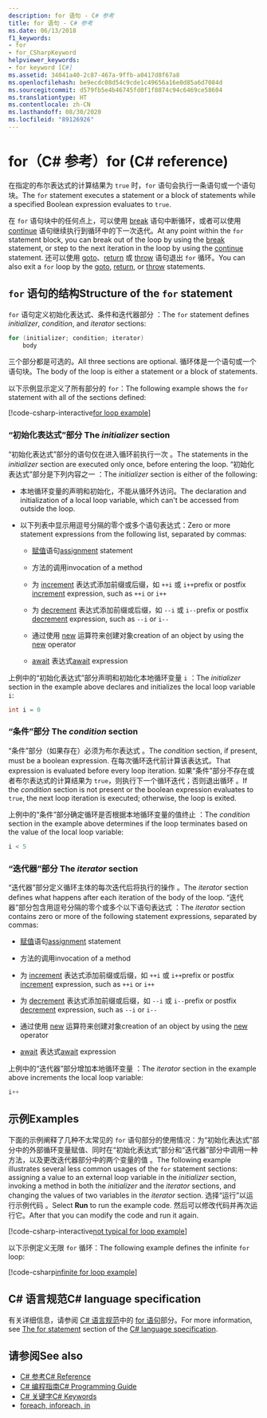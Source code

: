 ```yaml
---
description: for 语句 - C# 参考
title: for 语句 - C# 参考
ms.date: 06/13/2018
f1_keywords:
- for
- for_CSharpKeyword
helpviewer_keywords:
- for keyword [C#]
ms.assetid: 34041a40-2c87-467a-9ffb-a0417d8f67a8
ms.openlocfilehash: be9ecdc08d54c9cde1c49656a16e0d85a6d7084d
ms.sourcegitcommit: d579fb5e4b46745fd0f1f8874c94c6469ce58604
ms.translationtype: HT
ms.contentlocale: zh-CN
ms.lasthandoff: 08/30/2020
ms.locfileid: "89126926"
---
```

# <a name="for-c-reference"></a><span data-ttu-id="e9e6e-103">for（C# 参考）</span><span class="sxs-lookup"><span data-stu-id="e9e6e-103">for (C# reference)</span></span>

<span data-ttu-id="e9e6e-104">在指定的布尔表达式的计算结果为 `true` 时，`for` 语句会执行一条语句或一个语句块。</span><span class="sxs-lookup"><span data-stu-id="e9e6e-104">The `for` statement executes a statement or a block of statements while a specified Boolean expression evaluates to `true`.</span></span>

<span data-ttu-id="e9e6e-105">在 `for` 语句块中的任何点上，可以使用 [break](break.md) 语句中断循环，或者可以使用 [continue](continue.md) 语句继续执行到循环中的下一次迭代。</span><span class="sxs-lookup"><span data-stu-id="e9e6e-105">At any point within the `for` statement block, you can break out of the loop by using the [break](break.md) statement, or step to the next iteration in the loop by using the [continue](continue.md) statement.</span></span> <span data-ttu-id="e9e6e-106">还可以使用 [goto](goto.md)、[return](return.md) 或 [throw](throw.md) 语句退出 `for` 循环。</span><span class="sxs-lookup"><span data-stu-id="e9e6e-106">You can also exit a `for` loop by the [goto](goto.md), [return](return.md), or [throw](throw.md) statements.</span></span>

## <a name="structure-of-the-for-statement"></a><span data-ttu-id="e9e6e-107">`for` 语句的结构</span><span class="sxs-lookup"><span data-stu-id="e9e6e-107">Structure of the `for` statement</span></span>

<span data-ttu-id="e9e6e-108">`for` 语句定义初始化表达式、条件和迭代器部分    ：</span><span class="sxs-lookup"><span data-stu-id="e9e6e-108">The `for` statement defines *initializer*, *condition*, and *iterator* sections:</span></span>

```csharp
for (initializer; condition; iterator)
    body
```

<span data-ttu-id="e9e6e-109">三个部分都是可选的。</span><span class="sxs-lookup"><span data-stu-id="e9e6e-109">All three sections are optional.</span></span> <span data-ttu-id="e9e6e-110">循环体是一个语句或一个语句块。</span><span class="sxs-lookup"><span data-stu-id="e9e6e-110">The body of the loop is either a statement or a block of statements.</span></span>

<span data-ttu-id="e9e6e-111">以下示例显示定义了所有部分的 `for`：</span><span class="sxs-lookup"><span data-stu-id="e9e6e-111">The following example shows the `for` statement with all of the sections defined:</span></span>

[!code-csharp-interactive[for loop example](snippets/IterationKeywordsExamples.cs#5)]

### <a name="the-initializer-section"></a><span data-ttu-id="e9e6e-112">“初始化表达式”部分 </span><span class="sxs-lookup"><span data-stu-id="e9e6e-112">The *initializer* section</span></span>

<span data-ttu-id="e9e6e-113">“初始化表达式”部分的语句仅在进入循环前执行一次  。</span><span class="sxs-lookup"><span data-stu-id="e9e6e-113">The statements in the *initializer* section are executed only once, before entering the loop.</span></span> <span data-ttu-id="e9e6e-114">“初始化表达式”部分是下列内容之一  ：</span><span class="sxs-lookup"><span data-stu-id="e9e6e-114">The *initializer* section is either of the following:</span></span>

- <span data-ttu-id="e9e6e-115">本地循环变量的声明和初始化，不能从循环外访问。</span><span class="sxs-lookup"><span data-stu-id="e9e6e-115">The declaration and initialization of a local loop variable, which can't be accessed from outside the loop.</span></span>

- <span data-ttu-id="e9e6e-116">以下列表中显示用逗号分隔的零个或多个语句表达式：</span><span class="sxs-lookup"><span data-stu-id="e9e6e-116">Zero or more statement expressions from the following list, separated by commas:</span></span>

  - <span data-ttu-id="e9e6e-117">[赋值](../operators/assignment-operator.md)语句</span><span class="sxs-lookup"><span data-stu-id="e9e6e-117">[assignment](../operators/assignment-operator.md) statement</span></span>

  - <span data-ttu-id="e9e6e-118">方法的调用</span><span class="sxs-lookup"><span data-stu-id="e9e6e-118">invocation of a method</span></span>

  - <span data-ttu-id="e9e6e-119">为 [increment](../operators/arithmetic-operators.md#increment-operator-) 表达式添加前缀或后缀，如 `++i` 或 `i++`</span><span class="sxs-lookup"><span data-stu-id="e9e6e-119">prefix or postfix [increment](../operators/arithmetic-operators.md#increment-operator-) expression, such as `++i` or `i++`</span></span>

  - <span data-ttu-id="e9e6e-120">为 [decrement](../operators/arithmetic-operators.md#decrement-operator---) 表达式添加前缀或后缀，如 `--i` 或 `i--`</span><span class="sxs-lookup"><span data-stu-id="e9e6e-120">prefix or postfix [decrement](../operators/arithmetic-operators.md#decrement-operator---) expression, such as `--i` or `i--`</span></span>

  - <span data-ttu-id="e9e6e-121">通过使用 [new](../operators/new-operator.md) 运算符来创建对象</span><span class="sxs-lookup"><span data-stu-id="e9e6e-121">creation of an object by using the [new](../operators/new-operator.md) operator</span></span>

  - <span data-ttu-id="e9e6e-122">[await](../operators/await.md) 表达式</span><span class="sxs-lookup"><span data-stu-id="e9e6e-122">[await](../operators/await.md) expression</span></span>

<span data-ttu-id="e9e6e-123">上例中的“初始化表达式”部分声明和初始化本地循环变量 `i` ：</span><span class="sxs-lookup"><span data-stu-id="e9e6e-123">The *initializer* section in the example above declares and initializes the local loop variable `i`:</span></span>

```csharp
int i = 0
```

### <a name="the-condition-section"></a><span data-ttu-id="e9e6e-124">“条件”部分 </span><span class="sxs-lookup"><span data-stu-id="e9e6e-124">The *condition* section</span></span>

<span data-ttu-id="e9e6e-125">“条件”部分（如果存在）必须为布尔表达式  。</span><span class="sxs-lookup"><span data-stu-id="e9e6e-125">The *condition* section, if present, must be a boolean expression.</span></span> <span data-ttu-id="e9e6e-126">在每次循环迭代前计算该表达式。</span><span class="sxs-lookup"><span data-stu-id="e9e6e-126">That expression is evaluated before every loop iteration.</span></span> <span data-ttu-id="e9e6e-127">如果“条件”部分不存在或者布尔表达式的计算结果为 `true`，则执行下一个循环迭代；否则退出循环  。</span><span class="sxs-lookup"><span data-stu-id="e9e6e-127">If the *condition* section is not present or the boolean expression evaluates to `true`, the next loop iteration is executed; otherwise, the loop is exited.</span></span>

<span data-ttu-id="e9e6e-128">上例中的“条件”部分确定循环是否根据本地循环变量的值终止  ：</span><span class="sxs-lookup"><span data-stu-id="e9e6e-128">The *condition* section in the example above determines if the loop terminates based on the value of the local loop variable:</span></span>

```csharp
i < 5
```

### <a name="the-iterator-section"></a><span data-ttu-id="e9e6e-129">“迭代器”部分 </span><span class="sxs-lookup"><span data-stu-id="e9e6e-129">The *iterator* section</span></span>

<span data-ttu-id="e9e6e-130">“迭代器”部分定义循环主体的每次迭代后将执行的操作  。</span><span class="sxs-lookup"><span data-stu-id="e9e6e-130">The *iterator* section defines what happens after each iteration of the body of the loop.</span></span> <span data-ttu-id="e9e6e-131">“迭代器”部分包含用逗号分隔的零个或多个以下语句表达式  ：</span><span class="sxs-lookup"><span data-stu-id="e9e6e-131">The *iterator* section contains zero or more of the following statement expressions, separated by commas:</span></span>

- <span data-ttu-id="e9e6e-132">[赋值](../operators/assignment-operator.md)语句</span><span class="sxs-lookup"><span data-stu-id="e9e6e-132">[assignment](../operators/assignment-operator.md) statement</span></span>

- <span data-ttu-id="e9e6e-133">方法的调用</span><span class="sxs-lookup"><span data-stu-id="e9e6e-133">invocation of a method</span></span>

- <span data-ttu-id="e9e6e-134">为 [increment](../operators/arithmetic-operators.md#increment-operator-) 表达式添加前缀或后缀，如 `++i` 或 `i++`</span><span class="sxs-lookup"><span data-stu-id="e9e6e-134">prefix or postfix [increment](../operators/arithmetic-operators.md#increment-operator-) expression, such as `++i` or `i++`</span></span>

- <span data-ttu-id="e9e6e-135">为 [decrement](../operators/arithmetic-operators.md#decrement-operator---) 表达式添加前缀或后缀，如 `--i` 或 `i--`</span><span class="sxs-lookup"><span data-stu-id="e9e6e-135">prefix or postfix [decrement](../operators/arithmetic-operators.md#decrement-operator---) expression, such as `--i` or `i--`</span></span>

- <span data-ttu-id="e9e6e-136">通过使用 [new](../operators/new-operator.md) 运算符来创建对象</span><span class="sxs-lookup"><span data-stu-id="e9e6e-136">creation of an object by using the [new](../operators/new-operator.md) operator</span></span>

- <span data-ttu-id="e9e6e-137">[await](../operators/await.md) 表达式</span><span class="sxs-lookup"><span data-stu-id="e9e6e-137">[await](../operators/await.md) expression</span></span>

<span data-ttu-id="e9e6e-138">上例中的“迭代器”部分增加本地循环变量  ：</span><span class="sxs-lookup"><span data-stu-id="e9e6e-138">The *iterator* section in the example above increments the local loop variable:</span></span>

```csharp
i++
```

## <a name="examples"></a><span data-ttu-id="e9e6e-139">示例</span><span class="sxs-lookup"><span data-stu-id="e9e6e-139">Examples</span></span>

<span data-ttu-id="e9e6e-140">下面的示例阐释了几种不太常见的 `for` 语句部分的使用情况：为“初始化表达式”部分中的外部循环变量赋值、同时在“初始化表达式”部分和“迭代器”部分中调用一种方法，以及更改迭代器部分中的两个变量的值     。</span><span class="sxs-lookup"><span data-stu-id="e9e6e-140">The following example illustrates several less common usages of the `for` statement sections: assigning a value to an external loop variable in the *initializer* section, invoking a method in both the *initializer* and the *iterator* sections, and changing the values of two variables in the *iterator* section.</span></span> <span data-ttu-id="e9e6e-141">选择“运行”以运行示例代码  。</span><span class="sxs-lookup"><span data-stu-id="e9e6e-141">Select **Run** to run the example code.</span></span> <span data-ttu-id="e9e6e-142">然后可以修改代码并再次运行它。</span><span class="sxs-lookup"><span data-stu-id="e9e6e-142">After that you can modify the code and run it again.</span></span>

[!code-csharp-interactive[not typical for loop example](snippets/IterationKeywordsExamples.cs#6)]

<span data-ttu-id="e9e6e-143">以下示例定义无限 `for` 循环：</span><span class="sxs-lookup"><span data-stu-id="e9e6e-143">The following example defines the infinite `for` loop:</span></span>

[!code-csharp[infinite for loop example](snippets/IterationKeywordsExamples.cs#7)]

## <a name="c-language-specification"></a><span data-ttu-id="e9e6e-144">C# 语言规范</span><span class="sxs-lookup"><span data-stu-id="e9e6e-144">C# language specification</span></span>

<span data-ttu-id="e9e6e-145">有关详细信息，请参阅 [C# 语言规范](/dotnet/csharp/language-reference/language-specification/introduction)中的 [for 语句](~/_csharplang/spec/statements.md#the-for-statement)部分。</span><span class="sxs-lookup"><span data-stu-id="e9e6e-145">For more information, see [The for statement](~/_csharplang/spec/statements.md#the-for-statement) section of the [C# language specification](/dotnet/csharp/language-reference/language-specification/introduction).</span></span>

## <a name="see-also"></a><span data-ttu-id="e9e6e-146">请参阅</span><span class="sxs-lookup"><span data-stu-id="e9e6e-146">See also</span></span>

- [<span data-ttu-id="e9e6e-147">C# 参考</span><span class="sxs-lookup"><span data-stu-id="e9e6e-147">C# Reference</span></span>](../index.md)
- [<span data-ttu-id="e9e6e-148">C# 编程指南</span><span class="sxs-lookup"><span data-stu-id="e9e6e-148">C# Programming Guide</span></span>](../../programming-guide/index.md)
- [<span data-ttu-id="e9e6e-149">C# 关键字</span><span class="sxs-lookup"><span data-stu-id="e9e6e-149">C# Keywords</span></span>](index.md)
- [<span data-ttu-id="e9e6e-150">foreach, in</span><span class="sxs-lookup"><span data-stu-id="e9e6e-150">foreach, in</span></span>](foreach-in.md)

